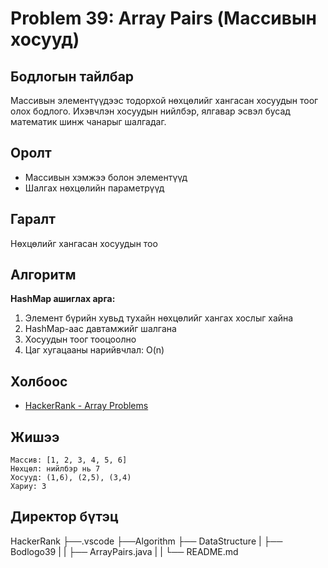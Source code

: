 # Problem 39: Array Pairs (Массивын хосууд)

## Бодлогын тайлбар

Массивын элементүүдээс тодорхой нөхцөлийг хангасан хосуудын тоог олох бодлого. Ихэвчлэн хосуудын нийлбэр, ялгавар эсвэл бусад математик шинж чанарыг шалгадаг.

## Оролт

- Массивын хэмжээ болон элементүүд
- Шалгах нөхцөлийн параметрүүд

## Гаралт

Нөхцөлийг хангасан хосуудын тоо

## Алгоритм

**HashMap ашиглах арга:**

1. Элемент бүрийн хувьд тухайн нөхцөлийг хангах хослыг хайна
2. HashMap-аас давтамжийг шалгана
3. Хосуудын тоог тооцоолно
4. Цаг хугацааны нарийвчлал: O(n)

## Холбоос

- [HackerRank - Array Problems](https://www.hackerrank.com/domains/data-structures/arrays)

## Жишээ

```
Массив: [1, 2, 3, 4, 5, 6]
Нөхцөл: нийлбэр нь 7
Хосууд: (1,6), (2,5), (3,4)
Хариу: 3
```

## Директор бүтэц
HackerRank
    ├──.vscode
    ├──Algorithm
    ├── DataStructure
    |   ├── Bodlogo39
    |   |   ├── ArrayPairs.java
    |   |   └── README.md